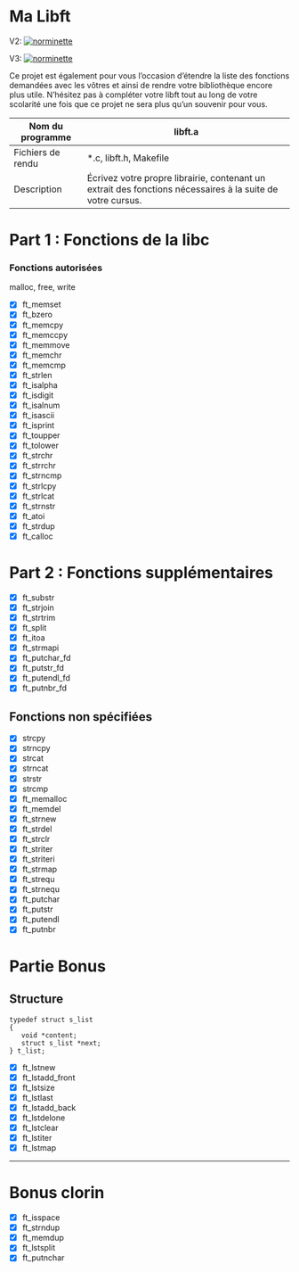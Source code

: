 Ma Libft
========
V2:
[![norminette](https://github.com/sirius911/libft/actions/workflows/norminette%20V2.yml/badge.svg)](https://github.com/sirius911/libft/actions/workflows/norminette%20V2.yml)

V3:
[![norminette](https://github.com/sirius911/libft/actions/workflows/Norminette%20V3.yml/badge.svg?branch=V3)](https://github.com/sirius911/libft/actions/workflows/Norminette%20V3.yml)

Ce projet est également pour vous l’occasion d’étendre la liste des fonctions demandées avec les vôtres et ainsi de rendre votre bibliothèque encore plus utile. N’hésitez pas à compléter votre libft tout au long de votre scolarité une fois que ce projet ne sera plus qu’un souvenir pour vous.

| Nom du programme  	| libft.a   	|
|---	|---	|
| Fichiers de rendu  	| *.c, libft.h, Makefile  	|
| Description | Écrivez votre propre librairie, contenant un extrait des fonctions nécessaires à la suite de votre cursus.| 

# Part 1 : Fonctions de la libc

### Fonctions autorisées

malloc, free, write

- [x] ft_memset
- [x] ft_bzero
- [x] ft_memcpy
- [x] ft_memccpy
- [x] ft_memmove
- [x] ft_memchr
- [x] ft_memcmp
- [x] ft_strlen
- [x] ft_isalpha
- [x] ft_isdigit
- [x] ft_isalnum
- [x] ft_isascii
- [x] ft_isprint
- [x] ft_toupper
- [x] ft_tolower
- [x] ft_strchr
- [x] ft_strrchr
- [x] ft_strncmp
- [x] ft_strlcpy
- [x] ft_strlcat
- [x] ft_strnstr
- [x] ft_atoi
- [x] ft_strdup
- [x] ft_calloc

# Part 2 : Fonctions supplémentaires

- [x] ft_substr
- [x] ft_strjoin
- [x] ft_strtrim
- [x] ft_split
- [x] ft_itoa
- [x] ft_strmapi
- [x] ft_putchar_fd
- [x] ft_putstr_fd
- [x] ft_putendl_fd
- [x] ft_putnbr_fd

## Fonctions non spécifiées

- [x] strcpy
- [x] strncpy
- [x] strcat
- [x] strncat
- [x] strstr
- [x] strcmp
- [x] ft_memalloc
- [x] ft_memdel
- [x] ft_strnew
- [x] ft_strdel
- [x] ft_strclr
- [x] ft_striter
- [x] ft_striteri
- [x] ft_strmap
- [x] ft_strequ
- [x] ft_strnequ
- [x] ft_putchar
- [x] ft_putstr
- [x] ft_putendl
- [x] ft_putnbr

# Partie Bonus

## Structure

`typedef struct s_list`  
`{`  
`	void *content;`  
`	struct s_list *next;`  
`} t_list;`

- [x] ft_lstnew
- [x] ft_lstadd_front
- [x] ft_lstsize
- [x] ft_lstlast
- [x] ft_lstadd_back
- [x] ft_lstdelone
- [x] ft_lstclear
- [x] ft_lstiter
- [x] ft_lstmap

---------------------------------

# Bonus clorin

 - [x] ft_isspace
 - [x] ft_strndup
 - [x] ft_memdup
 - [x] ft_lstsplit
 - [x] ft_putnchar
